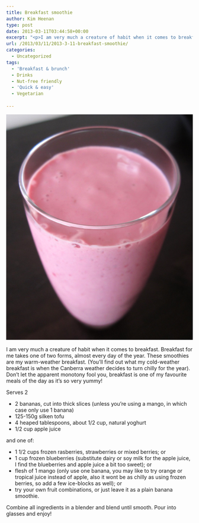 ```yaml
---
title: Breakfast smoothie
author: Kim Heenan
type: post
date: 2013-03-11T03:44:58+00:00
excerpt: "<p>I am very much a creature of habit when it comes to breakfast. Breakfast for me takes one of two forms, almost every day of the year. These smoothies are my warm-weather breakfast. (You'll find out what my cold-weather breakfast is when the Canberra weather decides to turn chilly for the year). Don't let the apparent monotony fool you, breakfast is one of my favourite meals of the day as it's so very yummy!</p>"
url: /2013/03/11/2013-3-11-breakfast-smoothie/
categories:
  - Uncategorized
tags:
  - 'Breakfast & brunch'
  - Drinks
  - Nut-free friendly
  - 'Quick & easy'
  - Vegetarian

---
```


![](smoothie.png)

I am very much a creature of habit when it comes to breakfast. Breakfast for me takes one of two forms, almost every day of the year. These smoothies are my warm-weather breakfast. (You’ll find out what my cold-weather breakfast is when the Canberra weather decides to turn chilly for the year). Don’t let the apparent monotony fool you, breakfast is one of my favourite meals of the day as it’s so very yummy!

<!--more-->

Serves 2

  * 2 bananas, cut into thick slices (unless you’re using a mango, in which case only use 1 banana)
  * 125-150g silken tofu
  * 4 heaped tablespoons, about 1/2 cup, natural yoghurt
  * 1/2 cup apple juice

and one of:

  * 1 1/2 cups frozen rasberries, strawberries or mixed berries; or
  * 1 cup frozen blueberries (substitute dairy or soy milk for the apple juice, I find the blueberries and apple juice a bit too sweet); or
  * flesh of 1 mango (only use one banana, you may like to try orange or tropical juice instead of apple, also it wont be as chilly as using frozen berries, so add a few ice-blocks as well); or
  * try your own fruit combinations, or just leave it as a plain banana smoothie.

Combine all ingredients in a blender and blend until smooth. Pour into glasses and enjoy!
